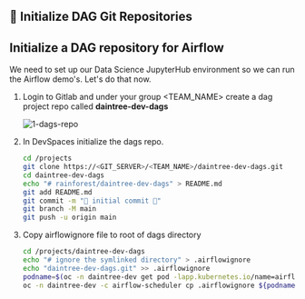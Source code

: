 ## 🐑️ Initialize DAG Git Repositories
## Initialize a DAG repository for Airflow

We need to set up our Data Science JupyterHub environment so we can run the Airflow demo's. Let's do that now.

1. Login to Gitlab and under your group <TEAM_NAME> create a dag project repo called **daintree-dev-dags**

   ![1-dags-repo](./images/dags-repo.png)

2. In DevSpaces initialize the dags repo.

    ```bash
    cd /projects
    git clone https://<GIT_SERVER>/<TEAM_NAME>/daintree-dev-dags.git
    cd daintree-dev-dags
    echo "# rainforest/daintree-dev-dags" > README.md
    git add README.md
    git commit -m "🦩 initial commit 🦩"
    git branch -M main
    git push -u origin main
    ```

3. Copy airflowignore file to root of dags directory
 
   ```bash
   cd /projects/daintree-dev-dags
   echo "# ignore the symlinked directory" > .airflowignore
   echo "daintree-dev-dags.git" >> .airflowignore   
   podname=$(oc -n daintree-dev get pod -lapp.kubernetes.io/name=airflow-scheduler -o name)
   oc -n daintree-dev -c airflow-scheduler cp .airflowignore ${podname##pod/}:/opt/app-root/dags
   ``` 
